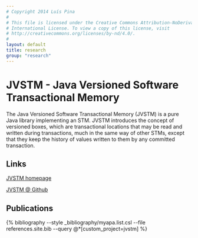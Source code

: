 ```yaml
---
# Copyright 2014 Luís Pina
#
# This file is licensed under the Creative Commons Attribution-NoDerivatives 4.0
# International License. To view a copy of this license, visit
# http://creativecommons.org/licenses/by-nd/4.0/.
#
layout: default
title: research
group: "research"
---
```


JVSTM - Java Versioned Software Transactional Memory
====================================================

The Java Versioned Software Transactional Memory (JVSTM) is a pure Java library
implementing an STM. JVSTM introduces the concept of versioned boxes, which
are transactional locations that may be read and written during transactions,
much in the same way of other STMs, except that they keep the history of values
written to them by any committed transaction.

Links
-----
[JVSTM homepage](http://inesc-id-esw.github.io/jvstm/)

[JVSTM @ Github](https://github.com/inesc-id-esw/jvstm)

Publications
------------

{% bibliography --style _bibliography/myapa.list.csl --file references.site.bib --query @*[custom_project=jvstm] %}
